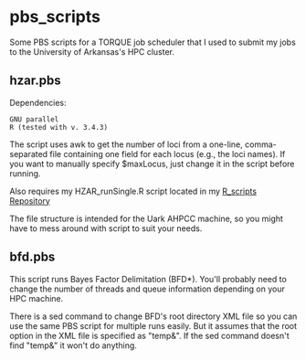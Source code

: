 # pbs_scripts  
Some PBS scripts for a TORQUE job scheduler that I used to submit my jobs to the University of Arkansas's HPC cluster.  

## hzar.pbs  

Dependencies:  
```
GNU parallel
R (tested with v. 3.4.3)
```

The script uses awk to get the number of loci from a one-line, comma-separated file containing one field for each locus (e.g., the loci names).  If you want to manually specify $maxLocus, just change it in the script before running.  

Also requires my HZAR_runSingle.R script located in my [R_scripts Repository](https://github.com/btmartin721/R_scripts)  

The file structure is intended for the Uark AHPCC machine, so you might have to mess around with script to suit your needs.  

## bfd.pbs  

This script runs Bayes Factor Delimitation (BFD*). You'll probably need to change the number of threads and queue information depending on your HPC machine.  

There is a sed command to change BFD's root directory XML file so you can use the same PBS script for multiple runs easily. But it assumes that the root option in the XML file is specified as "temp&". If the sed command doesn't find "temp&" it won't do anything.  


